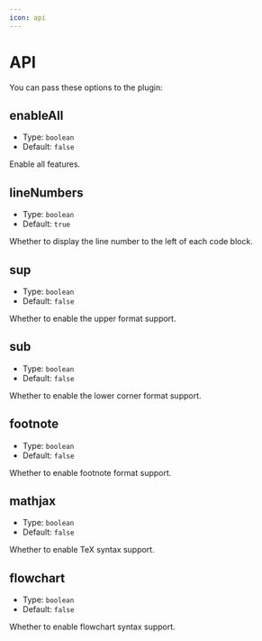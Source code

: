 ```yaml
---
icon: api
---
```


# API

You can pass these options to the plugin:

## enableAll

- Type: `boolean`
- Default: `false`

Enable all features.

## lineNumbers

- Type: `boolean`
- Default: `true`

Whether to display the line number to the left of each code block.

## sup

- Type: `boolean`
- Default: `false`

Whether to enable the upper format support.

## sub

- Type: `boolean`
- Default: `false`

Whether to enable the lower corner format support.

## footnote

- Type: `boolean`
- Default: `false`

Whether to enable footnote format support.

## mathjax

- Type: `boolean`
- Default: `false`

Whether to enable TeX syntax support.

## flowchart

- Type: `boolean`
- Default: `false`

Whether to enable flowchart syntax support.
